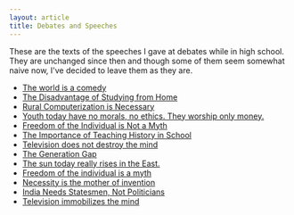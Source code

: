 ```yaml
---
layout: article
title: Debates and Speeches
---
```


These are the texts of the speeches I gave at debates while in high school. They are unchanged since then and though some of them seem somewhat naive now,
I've decided to leave them as they are. 


+ [The world is a comedy](the-world-is-a-comedy.html)  
+ [The Disadvantage of Studying from Home](isadvantages-of-studying-from-home.html)  
+ [Rural Computerization is Necessary](ural-computerization-is-necessary.html)  
+ [Youth today have no morals, no ethics. They worship only money.](youth-today.html)  
+ [Freedom of the Individual is Not a Myth](freedom-of-the-individual-is-a-myth.html)  
+ [The Importance of Teaching History in School](history.html)  
+ [Television does not destroy the mind](television-immobilizes-the-mind-anti.html)  
+ [The Generation Gap](the-generation-gap.html)  
+ [The sun today really rises in the East.](the-sun-today-really-rises-in-the-east.html)  
+ [Freedom of the individual is a myth](freedom-of-the-individual-is-a-myth-against.html)  
+ [Necessity is the mother of invention](ecessity-is-the-mother-of-invention.html)  
+ [India Needs Statesmen, Not Politicians](india-needs-statesmen.html)  
+ [Television immobilizes the mind](television-immobilizes-the-mind.html)  
